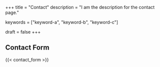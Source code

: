+++
title = "Contact"
description = "I am the description for the contact page."

keywords = ["keyword-a", "keyword-b", "keyword-c"]

draft = false
+++

## Contact Form

{{< contact_form >}}
